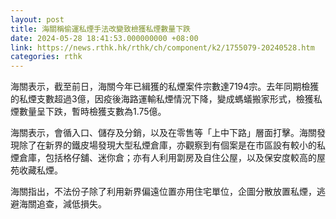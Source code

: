 ```yaml
---
layout: post
title: 海關稱偷運私煙手法改變致檢獲私煙數量下跌
date: 2024-05-28 18:41:53.000000000 +08:00
link: https://news.rthk.hk/rthk/ch/component/k2/1755079-20240528.htm
categories: rthk
---
```


海關表示，截至前日，海關今年已緝獲的私煙案件宗數達7194宗。去年同期檢獲的私煙支數超過3億，因疫後海路運輸私煙情況下降，變成螞蟻搬家形式，檢獲私煙數量呈下跌，暫時檢獲支數為1.75億。

海關表示，會循入口、儲存及分銷，以及在零售等「上中下路」層面打擊。海關發現除了在新界的鐵皮場發現大型私煙倉庫，亦觀察到有個案是在市區設有較小的私煙倉庫，包括格仔舖、迷你倉；亦有人利用劏房及自住公屋，以及保安度較高的屋苑收藏私煙。

海關指出，不法份子除了利用新界偏遠位置亦用住宅單位，企圖分散放置私煙，逃避海關追查，減低損失。
